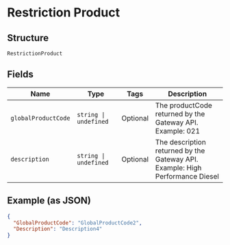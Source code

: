 
# Restriction Product

## Structure

`RestrictionProduct`

## Fields

| Name | Type | Tags | Description |
|  --- | --- | --- | --- |
| `globalProductCode` | `string \| undefined` | Optional | The productCode returned by the Gateway API.<br>Example: 021 |
| `description` | `string \| undefined` | Optional | The description returned by the Gateway API.<br>Example: High Performance Diesel |

## Example (as JSON)

```json
{
  "GlobalProductCode": "GlobalProductCode2",
  "Description": "Description4"
}
```

